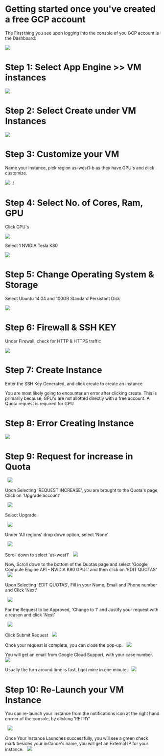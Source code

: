 # Getting started once you've created a free GCP account



 The First thing you see upon logging into the console of you GCP account is the Dashboard:




<kbd>
  <img src="/0_after_creating_instance.png">
</kbd>




# Step 1: Select App Engine >> VM instances


<kbd>
  <img src="/1_vm_instance.png">
</kbd>



# Step 2: Select Create under VM Instances

<kbd>
  <img src="/2_create_instance.png">
</kbd>

# Step 3: Customize your VM

 Name your instance, pick region us-west1-b as they have GPU's and click customize.


<kbd>
  <img src="/3_name_customize.png">
</kbd>!


# Step 4: Select No. of Cores, Ram, GPU

 Click GPU's


<kbd>
  <img src="/4_gpu.png">
</kbd>

 Select 1 NVIDIA Tesla K80


<kbd>
  <img src="/4_1_gpu.png">
</kbd>


# Step 5: Change Operating System & Storage

 Select Ubuntu 14.04 and 100GB Standard Persistant Disk

<kbd>
  <img src="/6_os_100_gb.png">
</kbd>


# Step 6: Firewall & SSH KEY

 Under Firewall, check for HTTP & HTTPS traffic

<kbd>
  <img src="/7_firewall_ssh_key.png">
</kbd>

 # Step 7: Create Instance

 Enter the SSH Key Generated, and click create to create an instance

You are most likely going to encounter an error after clicking create. This is primarily because, GPU's are not allotted directly with a free account. A Quota request is required for GPU.

# Step 8: Error Creating Instance 
<kbd>
  <img src="/8_error_request_for_quota.png">
</kbd>

# Step 9: Request for increase in Quota
<kbd>
  <img src="/9_Request_Increase.png">
</kbd>

Upon Selecting 'REQUEST INCREASE', you are brought to the Quota's page, Click on 'Upgrade account'

<kbd>
  <img src="/10_quotas.png">
</kbd>

Select Upgrade

<kbd>
  <img src="/11_upgrade.png">
</kbd>

Under 'All regions' drop down option, select 'None'

<kbd>
  <img src="/12_region_none.png">
</kbd>

Scroll down to select 'us-west1'
<kbd>
  <img src="/13_west_1.png">
</kbd>


Now, Scroll down to the bottom of the Quotas page and select 'Google Compute Engine API - NVIDIA K80 GPUs' and then click on 'EDIT QUOTAS'
<kbd>
  <img src="/14_k80_edit_quota.png">
</kbd>

Upon Selecting 'EDIT QUOTAS', Fill in your Name, Email and Phone number and Click 'Next'

<kbd>
  <img src="/15_request.png">
</kbd>

For the Request to be Approved, 'Change to 1' and Justify your request with a reason and click 'Next'

<kbd>
  <img src="/16_request_1_justify.png">
</kbd>

Click Submit Request
<kbd>
  <img src="/17_submit_request.png">
</kbd>

Once your request is complete, you can close the pop-up.
<kbd>
  <img src="/18_complete.png">
</kbd>

You will get an email from Google Cloud Support, with your case number.
<kbd>
  <img src="/19_Response_for_quota_increase.png">
</kbd>

Usually the turn around time is fast, I got mine in one minute.
<kbd>
  <img src="/20_turn_around_time.png">
</kbd>

# Step 10: Re-Launch your VM Instance

You can re-launch your instance from the notifications icon at the right hand corner of the console, by clicking 'RETRY'

<kbd>
  <img src="/21_retry_launching_instance.png">
</kbd>

Once Your Instance Launches successfully, you will see a green check mark besides your instance's name, you will get an External IP for your instance.
<kbd>
  <img src="/22_instance_complete.png">
</kbd>

